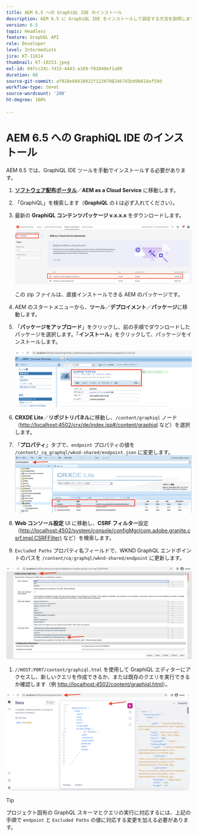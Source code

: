 ```yaml
---
title: AEM 6.5 への GraphiQL IDE のインストール
description: AEM 6.5 に GraphiQL IDE をインストールして設定する方法を説明します
version: 6.5
topic: Headless
feature: GraphQL API
role: Developer
level: Intermediate
jira: KT-11614
thumbnail: KT-10253.jpeg
exl-id: 04fcc24c-7433-4443-a109-f01840ef1a89
duration: 68
source-git-commit: af928e60410022f12207082467d3bd9b818af59d
workflow-type: tm+mt
source-wordcount: '208'
ht-degree: 100%

---
```


# AEM 6.5 への GraphiQL IDE のインストール

AEM 6.5 では、GraphiQL IDE ツールを手動でインストールする必要があります。

1. **[ソフトウェア配布ポータル](https://experience.adobe.com/#/downloads/content/software-distribution/jp/aemcloud.html)**／**AEM as a Cloud Service** に移動します。
1. 「GraphiQL」を検索します（**GraphiQL** の **i** は必ず入れてください）。
1. 最新の **GraphiQL コンテンツパッケージ v.x.x.x** をダウンロードします。

   ![GraphiQL パッケージのダウンロード](assets/graphiql/software-distribution.png)

   この zip ファイルは、直接インストールできる AEM のパッケージです。

1. AEM のスタートメニューから、**ツール**／**デプロイメント**／**パッケージ**&#x200B;に移動します。
1. 「**パッケージをアップロード**」をクリックし、前の手順でダウンロードしたパッケージを選択します。「**インストール**」をクリックして、パッケージをインストールします。

   ![GraphiQL パッケージのインストール](assets/graphiql/install-graphiql-package.png)

1. **CRXDE Lite**／**リポジトリパネル**&#x200B;に移動し、`/content/graphiql` ノード（<http://localhost:4502/crx/de/index.jsp#/content/graphiql> など）を選択します。
1. 「**プロパティ**」タブで、`endpoint` プロパティの値を `/content/_cq_graphql/wknd-shared/endpoint.json` に変更します。
   ![エンドポイントプロパティ値の変更](assets/graphiql/endpoint-prop-value-change.png)

1. **Web コンソール設定** UI に移動し、**CSRF フィルター**&#x200B;設定（<http://localhost:4502/system/console/configMgr/com.adobe.granite.csrf.impl.CSRFFilter)> など）を検索します。
1. `Excluded Paths` プロパティ名フィールドで、WKND GraphQL エンドポイントのパスを `/content/cq:graphql/wknd-shared/endpoint` に更新します。

![Exclude Paths プロパティ値の変更](assets/graphiql/exclude-paths-value-change.png)

1. `//HOST:PORT/content/graphiql.html` を使用して GraphiQL エディターにアクセスし、新しいクエリを作成できるか、または既存のクエリを実行できるか確認します（例 <http://localhost:4502/content/graphiql.html>）。

![GraphiQL エディター](assets/graphiql/graphiql-editor.png)

>[!TIP]
>
>プロジェクト固有の GraphQL スキーマとクエリの実行に対応するには、上記の手順で `endpoint` と `Excluded Paths` の値に対応する変更を加える必要があります。
